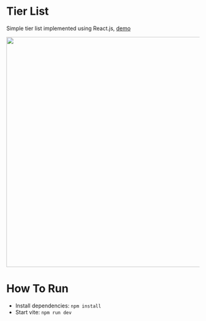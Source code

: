 # Tier List
Simple tier list implemented using React.js, [demo](https://tier-list.martishin.com/)

 <img src="https://github.com/tty-monkey/tier-list/blob/main/screenshot.png" width="600" />

# How To Run
* Install dependencies: `npm install`
* Start vite: `npm run dev`
